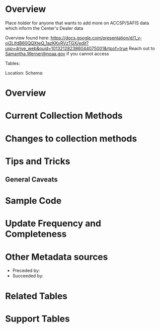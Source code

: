 # Overview

Place holder for anyone that wants to add more on ACCSP/SAFIS data which inform the Center's Dealer data 

Overview found here: https://docs.google.com/presentation/d/1_v-oj2LjfdB60QQXteQ_1azKKvRVzTGX/edit?usp=drive_web&ouid=101321282386044075001&rtpof=true
Reach out to Samantha.Werner@noaa.gov if you cannot access

Tables: 

Location: 
Schema: 

# Overview
# Current Collection Methods
# Changes to collection methods


# Tips and Tricks

## General Caveats


# Sample Code

# Update Frequency and Completeness 

# Other Metadata sources

+ Preceded by: 
+ Succeeded by:

# Related Tables 

# Support Tables 

